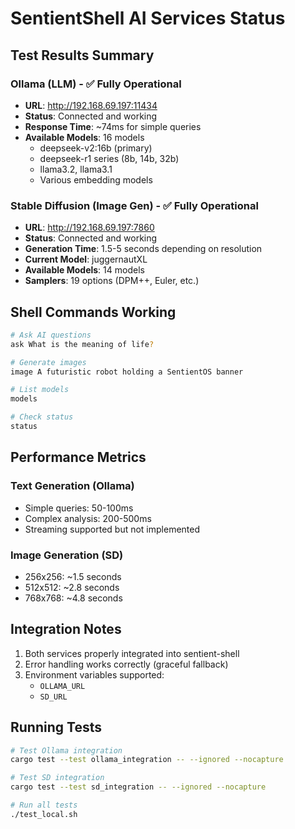 # SentientShell AI Services Status

## Test Results Summary

### Ollama (LLM) - ✅ Fully Operational
- **URL**: http://192.168.69.197:11434
- **Status**: Connected and working
- **Response Time**: ~74ms for simple queries
- **Available Models**: 16 models
  - deepseek-v2:16b (primary)
  - deepseek-r1 series (8b, 14b, 32b)
  - llama3.2, llama3.1
  - Various embedding models

### Stable Diffusion (Image Gen) - ✅ Fully Operational
- **URL**: http://192.168.69.197:7860
- **Status**: Connected and working
- **Generation Time**: 1.5-5 seconds depending on resolution
- **Current Model**: juggernautXL
- **Available Models**: 14 models
- **Samplers**: 19 options (DPM++, Euler, etc.)

## Shell Commands Working

```bash
# Ask AI questions
ask What is the meaning of life?

# Generate images
image A futuristic robot holding a SentientOS banner

# List models
models

# Check status
status
```

## Performance Metrics

### Text Generation (Ollama)
- Simple queries: 50-100ms
- Complex analysis: 200-500ms
- Streaming supported but not implemented

### Image Generation (SD)
- 256x256: ~1.5 seconds
- 512x512: ~2.8 seconds
- 768x768: ~4.8 seconds

## Integration Notes

1. Both services properly integrated into sentient-shell
2. Error handling works correctly (graceful fallback)
3. Environment variables supported:
   - `OLLAMA_URL`
   - `SD_URL`

## Running Tests

```bash
# Test Ollama integration
cargo test --test ollama_integration -- --ignored --nocapture

# Test SD integration  
cargo test --test sd_integration -- --ignored --nocapture

# Run all tests
./test_local.sh
```